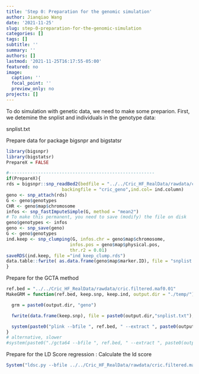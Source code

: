 ```yaml
---
title: 'Step 0: Preparation for the genomic simulation'
author: Jianqiao Wang
date: '2021-11-25'
slug: step-0-preparation-for-the-genomic-simulation
categories: []
tags: []
subtitle: ''
summary: ''
authors: []
lastmod: '2021-11-25T16:17:55-05:00'
featured: no
image:
  caption: ''
  focal_point: ''
  preview_only: no
projects: []
---
```



To do simulation with genetic data, we need to make some preparion. First, we detemine the snplist and individuals in the genotype data:

snplist.txt

Prepare data for package bigsnpr and bigstatsr


```r
library(bigsnpr)
library(bigstatsr)
PrepareX = FALSE

#-------------------------------------------------------
if(PrepareX){
rds = bigsnpr::snp_readBed2(bedfile = "../../Cric_HF_RealData/rawdata/cric.filtered.maf0.01.bed",
                     backingfile = "cric_geno",ind.col= ind.column)
geno <- snp_attach(rds)
G <- geno$genotypes
CHR <- geno$map$chromosome
infos <- snp_fastImputeSimple(G, method = "mean2")
# To make this permanent, you need to save (modify) the file on disk
geno$genotypes <- infos
geno <- snp_save(geno)
G <- geno$genotypes
ind.keep <- snp_clumping(G, infos.chr = geno$map$chromosome,
                        infos.pos = geno$map$physical.pos,
                        thr.r2 = 0.01)
saveRDS(ind.keep, file ="ind_keep_clump.rds")
data.table::fwrite( as.data.frame(geno$map$marker.ID), file = "snplist.txt")
}
```

Prepare for the GCTA method 


```r
ref.bed = "../../Cric_HF_RealData/rawdata/cric.filtered.maf0.01"
MakeGRM = function(ref.bed, keep.snp, keep.ind, output.dir = "./temp/"){

  grm = paste0(output.dir, "geno")

  fwrite(data.frame(keep.snp), file = paste0(output.dir,"snplist.txt"), quote = F, sep = "\t", col.names=T, na = "NA")

  system(paste0("plink --bfile ", ref.bed, " --extract ", paste0(output.dir, "snplist.txt"), " --make-grm-bin --out ", grm ) )
}
# alternative, slower
#system(paste0("./gcta64 --bfile ", ref.bed, " --extract ", paste0(output.dir, "snplist.txt"), " --make-grm-bin --out ", grm #) )
```

Prepare for the LD Score regression : Calculate the ld score


```r
System("ldsc.py --bfile ../../Cric_HF_RealData/rawdata/cric.filtered.maf0.01 --extract ./temp/snplist.txt --ld-wind-kb 1000 --out ./temp/geno")
```
